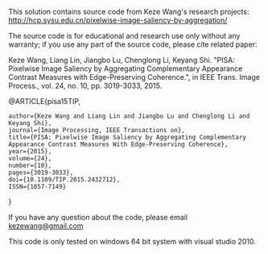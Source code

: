 This solution contains source code from Keze Wang's research projects: 
http://hcp.sysu.edu.cn/pixelwise-image-saliency-by-aggregation/

The source code is for educational and research use only without any warranty; 
if you use any part of the source code, please cite related paper:

Keze Wang, Liang Lin, Jiangbo Lu, Chenglong Li, Keyang Shi. "PISA: Pixelwise Image Saliency by Aggregating Complementary Appearance Contrast Measures with Edge-Preserving Coherence.", in IEEE Trans. Image Process., vol. 24, no. 10, pp. 3019-3033, 2015. 

@ARTICLE{pisa15TIP, 

	author={Keze Wang and Liang Lin and Jiangbo Lu and Chenglong Li and Keyang Shi}, 
	journal={Image Processing, IEEE Transactions on}, 
	title={PISA: Pixelwise Image Saliency by Aggregating Complementary Appearance Contrast Measures With Edge-Preserving Coherence}, 
	year={2015}, 
	volume={24}, 
	number={10}, 
	pages={3019-3033},
	doi={10.1109/TIP.2015.2432712}, 
	ISSN={1057-7149} 
}

If you have any question about the code, please email kezewang@gmail.com

This code is only tested on windows 64 bit system with visual studio 2010.


